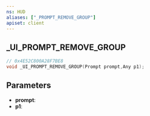 ```yaml
---
ns: HUD
aliases: ["_PROMPT_REMOVE_GROUP"]
apiset: client
---
```

## _UI_PROMPT_REMOVE_GROUP

```c
// 0x4E52C800A28F7BE8
void _UI_PROMPT_REMOVE_GROUP(Prompt prompt,Any p1);
```


## Parameters
* **prompt**:
* **p1**: